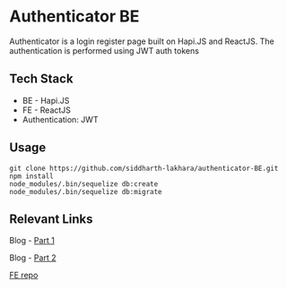 # Authenticator BE

Authenticator is a login register page built on Hapi.JS and ReactJS. The authentication is performed using JWT auth tokens <br />

## Tech Stack
- BE - Hapi.JS 
- FE - ReactJS
- Authentication: JWT

## Usage
```
git clone https://github.com/siddharth-lakhara/authenticator-BE.git
npm install
node_modules/.bin/sequelize db:create
node_modules/.bin/sequelize db:migrate
```

## Relevant Links

Blog - [Part 1](https://medium.com/@siddharth.lakhara/using-jwt-to-build-login-register-form-on-hapijs-and-reactjs-part-1-a3c103b86956) <br />

Blog - [Part 2](https://medium.com/@siddharth.lakhara/using-jwt-to-build-login-register-form-on-hapijs-and-reactjs-part-2-d95b79752e4d) <br />

[FE repo](https://github.com/siddharth-lakhara/authenticator-FE)
